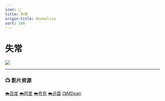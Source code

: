 ```yaml
---
icon: 👄
title: 失常
origin-title: Anomalisa
sort: 100
---
```

# 失常

![](/assets/image/anomalisa-poster.jpg)

----

### 📺 影片资源 <Badge type="tip" text="SSK字幕组" />

[☁️百度](https://pan.baidu.com/s/1haL8AG-BXEKh9qenNBMLUw?pwd=av4k) [☁️阿里](https://www.alipan.com/s/RjoMqdPvHHJ) [☁️夸克](https://pan.quark.cn/s/6d8b1638502e) [☁️迅雷](https://pan.xunlei.com/s/VObC8qgh8pcz0nl2nD__MDpPA1?pwd=yvyg#) [📺MDpan](https://pan.mdsub.top/%E5%A4%B1%E5%B8%B8)
